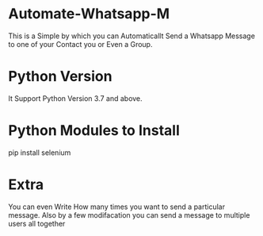 # Automate-Whatsapp-M
This is a Simple by which you can Automaticallt Send a Whatsapp Message to one of your Contact you or Even a Group.

# Python Version
It Support Python Version 3.7 and above.

# Python Modules to Install
pip install selenium

# Extra
 You can even Write How many times you want to send a particular message.
 Also by a few modifacation you can send a message to multiple users all together

